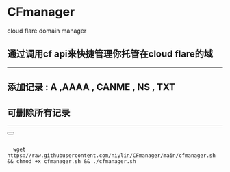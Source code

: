 # CFmanager
cloud flare domain manager

## 通过调用cf api来快捷管理你托管在cloud flare的域  
------------------------------------------
##  添加记录 :  A   ,AAAA , CANME , NS  , TXT   
##  可删除所有记录 
-------------------------------------------




<div>
  <button class="btn" data-clipboard-target="#code"></button>
  <pre><code id="code" class="language-python">
  wget https://raw.githubusercontent.com/niylin/CFmanager/main/cfmanager.sh && chmod +x cfmanager.sh && ./cfmanager.sh
  </code></pre>
</div>
